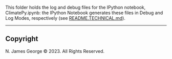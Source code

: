 This folder holds the log and debug files for the IPython notebook, ClimatePy.ipynb: the IPython Notebook generates these files in Debug and Log Modes, respectively (see [README.TECHNICAL.md](./README.TECHNICAL.md)).

----

## Copyright

N. James George © 2023. All Rights Reserved.
